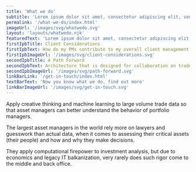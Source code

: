 ```yaml
---
title: 'What we do'
subtitle: 'Lorem ipsum dolor sit amet, consectetur adipiscing elit, sed do.'
permalink: '/what-we-do/index.html'
imageUrl: '/images/svg/whatwedo.svg'
layout: 'layouts/whatwedo.njk'
featuredText: 'Lorem ipsum dolor sit amet, consectetur adipiscing elit, sed do eiusmod tempor incididunt ut.'
firstIpbTitle: Client Considerations
firstIpbText: How do my PMs contribute to my overall client management model? How are PMs influenced by factors we don’t currently model or understand (peers, market vol, asset flows, etc.)? If there is a baseline, can you warn me when a PM is changing behavior? Now that I have seen what I wasn’t aware of, can you show me these other things?
firstIpbImageUrl: '/images/svg/client-considerations.svg'
secondIpbTitle: A Path Forward
secondIpbText: Architecture that is designed for collaboration on trade data, leveraging ML, real-world experience, and modern cloud-native tools.
secondIpbImageUrl: '/images/svg/path-forward.svg'
linkBarLink: '/get-in-touch/index.html'
textBarText: 'Now you know what we do, find out more'
linkBarImageUrl: '/images/svg/get-in-touch.svg'
---
```

Apply creative thinking and machine learning to large volume trade data so that asset managers can better understand the behavior of portfolio managers.

The largest asset managers in the world rely more on lawyers and guesswork than actual data, when it comes to assessing their critical assets (their people) and how and why they make decisions.

They apply computational firepower to investment analysis, but due to economics and legacy IT balkanization, very rarely does such rigor come to the middle and back office.


